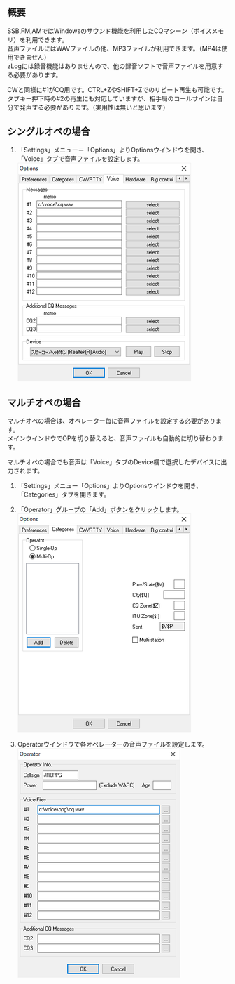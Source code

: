 ## 概要

SSB,FM,AMではWindowsのサウンド機能を利用したCQマシーン（ボイスメモリ）を利用できます。  
音声ファイルにはWAVファイルの他、MP3ファイルが利用できます。（MP4は使用できません）  
zLogには録音機能はありませんので、他の録音ソフトで音声ファイルを用意する必要があります。  

CWと同様に#1がCQ用です。CTRL+ZやSHIFT+Zでのリピート再生も可能です。  
タブキー押下時の#2の再生にも対応していますが、相手局のコールサインは自分で発声する必要があります。（実用性は無いと思います）  

## シングルオペの場合

1. 「Settings」メニュー－「Options」よりOptionsウインドウを開き、「Voice」タブで音声ファイルを設定します。  
![VOICE](https://github.com/jr8ppg/zLog/blob/images/voicemem1.png)

## マルチオペの場合

マルチオペの場合は、オペレーター毎に音声ファイルを設定する必要があります。  
メインウインドウでOPを切り替えると、音声ファイルも自動的に切り替わります。 

マルチオペの場合でも音声は「Voice」タブのDevice欄で選択したデバイスに出力されます。   

1. 「Settings」メニュー「Options」よりOptionsウインドウを開き、「Categories」タブを開きます。  
1. 「Operator」グループの「Add」ボタンをクリックします。  
![VOICE](https://github.com/jr8ppg/zLog/blob/images/voicemem2.png)

1. Operatorウインドウで各オペレーターの音声ファイルを設定します。  
![VOICE](https://github.com/jr8ppg/zLog/blob/images/voicemem3.png)

